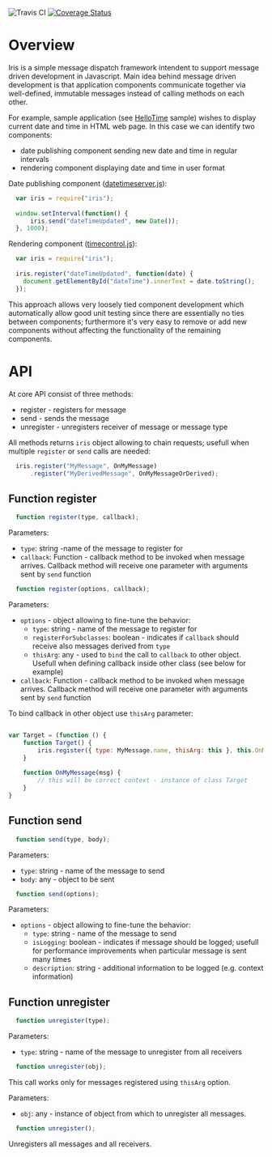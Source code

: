 ![Travis CI](https://travis-ci.org/otociulis/iris.svg?branch=master)
[![Coverage Status](https://coveralls.io/repos/otociulis/iris/badge.svg?branch=master)](https://coveralls.io/r/otociulis/iris?branch=master)

# Overview

Iris is a simple message dispatch framework intendent to support message driven development in Javascript. Main idea behind message driven development is that application components communicate together via well-defined, immutable messages instead of calling methods on each other.

For example, sample application (see [HelloTime](./build/samples/hellotime) sample) wishes to display current date and time in HTML web page. In this case we can identify two components: 

* date publishing component sending new date and time in regular intervals
* rendering component displaying date and time in user format

Date publishing component ([datetimeserver.js](./build/samples/hellotime/datetimeserver.js)):

```javascript
  var iris = require("iris");
    
  window.setInterval(function() {
      iris.send("dateTimeUpdated", new Date());
  }, 1000);
```

Rendering component ([timecontrol.js](./build/samples/hellotime/timecontrol.js)):

```javascript
  var iris = require("iris");
  
  iris.register("dateTimeUpdated", function(date) {
    document.getElementById("dateTime").innerText = date.toString();
  });
```

This approach allows very loosely tied component development which automatically allow good unit testing since there are essentially no ties between components; furthermore it's very easy to remove or add new components without affecting the functionality of the remaining components.

# API

At core API consist of three methods:

* register - registers for message
* send - sends the message
* unregister - unregisters receiver of message or message type

All methods returns `iris` object allowing to chain requests; usefull when multiple `register` or `send` calls are needed:

```javascript
  iris.register("MyMessage", OnMyMessage)
      .register("MyDerivedMessage", OnMyMessageOrDerived);
```

## Function register

```javascript
  function register(type, callback);
```

Parameters:
* `type`: string -name of the message to register for
* `callback`: Function - callback method to be invoked when message arrives. Callback method will receive one parameter with arguments sent by `send` function

```javascript
  function register(options, callback);
```

Parameters:
* `options` - object allowing to fine-tune the behavior:
  * `type`: string - name of the message to register for
  * `registerForSubclasses`: boolean - indicates if `callback` should receive also messages derived from `type`
  * `thisArg`: any - used to `bind` the call to `callback` to other object. Usefull when defining callback inside other class (see below for example)
* `callback`: Function - callback method to be invoked when message arrives. Callback method will receive one parameter with arguments sent by `send` function

To bind callback in other object use `thisArg` parameter:

```javascript

var Target = (function () {
    function Target() {
        iris.register({ type: MyMessage.name, thisArg: this }, this.OnMyMessage);
    }
    
    function OnMyMessage(msg) {
        // this will be correct context - instance of class Target
    }
}

```

## Function send

```javascript
  function send(type, body);
```

Parameters:
* `type`: string - name of the message to send
* `body`: any - object to be sent

```javascript
  function send(options);
```
Parameters:
* `options` - object allowing to fine-tune the behavior:
  * `type`: string - name of the message to send
  * `isLogging`: boolean - indicates if message should be logged; usefull for performance improvements when particular message is sent many times
  * `description`: string - additional information to be logged (e.g. context information)

## Function unregister

```javascript
  function unregister(type);
```

Parameters:
* `type`: string - name of the message to unregister from all receivers

```javascript
  function unregister(obj);
```

This call works only for messages registered using `thisArg` option.

Parameters:
* `obj`: any - instance of object from which to unregister all messages.

```javascript
  function unregister();
```

Unregisters all messages and all receivers.



